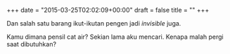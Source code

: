 +++
date = "2015-03-25T02:02:09+00:00"
draft = false
title = ""
+++
<p>Dan salah satu barang ikut-ikutan pengen jadi <i>invisible</i> juga.</p><p>Kamu dimana pensil cat air? Sekian lama aku mencari. Kenapa malah pergi saat dibutuhkan?</p>